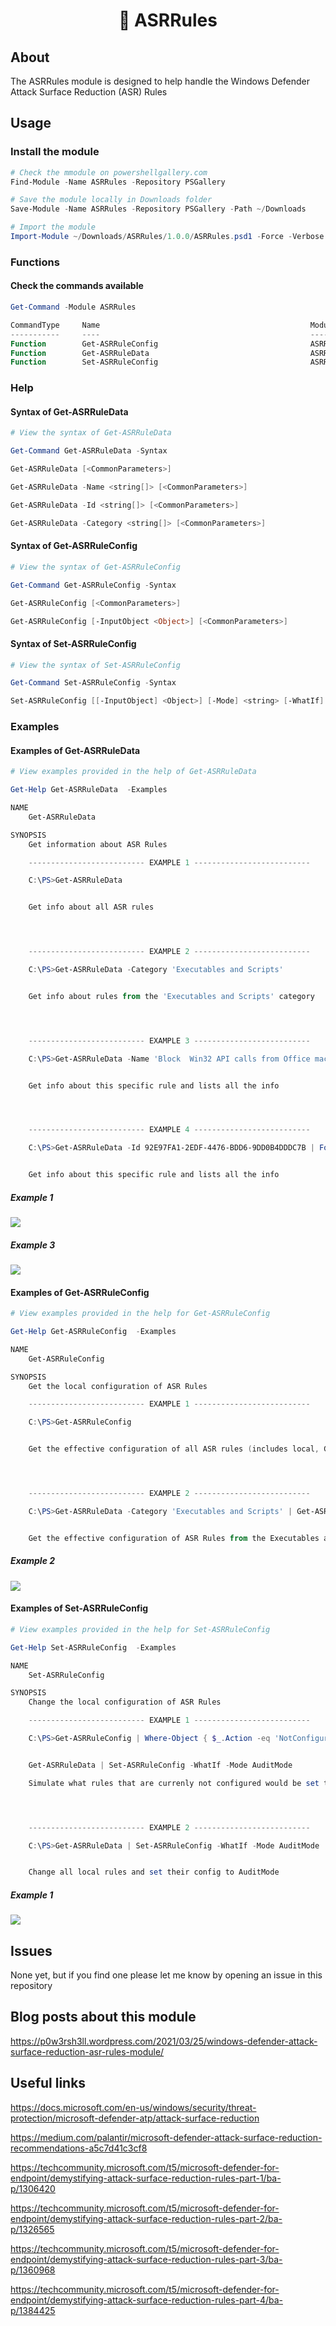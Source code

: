 <strong><p align="center">🚀 ASRRules</p></strong>
=======

## About

The ASRRules module is designed to help handle the Windows Defender Attack Surface Reduction (ASR) Rules

## Usage

### Install the module

```powershell
# Check the mmodule on powershellgallery.com
Find-Module -Name ASRRules -Repository PSGallery

# Save the module locally in Downloads folder
Save-Module -Name ASRRules -Repository PSGallery -Path ~/Downloads

# Import the module
Import-Module ~/Downloads/ASRRules/1.0.0/ASRRules.psd1 -Force -Verbose
```

### Functions

#### Check the commands available

```powershell
Get-Command -Module ASRRules

CommandType     Name                                               ModuleName
-----------     ----                                               ----------
Function        Get-ASRRuleConfig                                  ASRRules
Function        Get-ASRRuleData                                    ASRRules
Function        Set-ASRRuleConfig                                  ASRRules
```

### Help

#### Syntax of Get-ASRRuleData

```powershell
# View the syntax of Get-ASRRuleData

Get-Command Get-ASRRuleData -Syntax

Get-ASRRuleData [<CommonParameters>]

Get-ASRRuleData -Name <string[]> [<CommonParameters>]

Get-ASRRuleData -Id <string[]> [<CommonParameters>]

Get-ASRRuleData -Category <string[]> [<CommonParameters>]
```

#### Syntax of Get-ASRRuleConfig

```powershell
# View the syntax of Get-ASRRuleConfig

Get-Command Get-ASRRuleConfig -Syntax

Get-ASRRuleConfig [<CommonParameters>]

Get-ASRRuleConfig [-InputObject <Object>] [<CommonParameters>]
```

#### Syntax of Set-ASRRuleConfig

```powershell
# View the syntax of Set-ASRRuleConfig

Get-Command Set-ASRRuleConfig -Syntax

Set-ASRRuleConfig [[-InputObject] <Object>] [-Mode] <string> [-WhatIf] [-Confirm] [<CommonParameters>]
```

### Examples

#### Examples of Get-ASRRuleData

```powershell
# View examples provided in the help of Get-ASRRuleData

Get-Help Get-ASRRuleData  -Examples

NAME
    Get-ASRRuleData

SYNOPSIS
    Get information about ASR Rules

    -------------------------- EXAMPLE 1 --------------------------

    C:\PS>Get-ASRRuleData


    Get info about all ASR rules




    -------------------------- EXAMPLE 2 --------------------------

    C:\PS>Get-ASRRuleData -Category 'Executables and Scripts'


    Get info about rules from the 'Executables and Scripts' category




    -------------------------- EXAMPLE 3 --------------------------

    C:\PS>Get-ASRRuleData -Name 'Block  Win32 API calls from Office macros' | Format-List *


    Get info about this specific rule and lists all the info




    -------------------------- EXAMPLE 4 --------------------------

    C:\PS>Get-ASRRuleData -Id 92E97FA1-2EDF-4476-BDD6-9DD0B4DDDC7B | Format-List *


    Get info about this specific rule and lists all the info
```

##### Example 1

<img src=media/Get-ASRRuleData.PNG >

##### Example 3

<img src=media/Get-ASRRuleData-2.PNG >


#### Examples of Get-ASRRuleConfig

```powershell
# View examples provided in the help for Get-ASRRuleConfig

Get-Help Get-ASRRuleConfig  -Examples

NAME
    Get-ASRRuleConfig

SYNOPSIS
    Get the local configuration of ASR Rules

    -------------------------- EXAMPLE 1 --------------------------

    C:\PS>Get-ASRRuleConfig


    Get the effective configuration of all ASR rules (includes local, GPO based,...)




    -------------------------- EXAMPLE 2 --------------------------

    C:\PS>Get-ASRRuleData -Category 'Executables and Scripts' | Get-ASRRuleConfig


    Get the effective configuration of ASR Rules from the Executables and Scripts category
```

##### Example 2

<img src=media/Get-ASRConfig-2.PNG >

#### Examples of Set-ASRRuleConfig

```powershell
# View examples provided in the help for Set-ASRRuleConfig

Get-Help Set-ASRRuleConfig  -Examples

NAME
    Set-ASRRuleConfig

SYNOPSIS
    Change the local configuration of ASR Rules

    -------------------------- EXAMPLE 1 --------------------------

    C:\PS>Get-ASRRuleConfig | Where-Object { $_.Action -eq 'NotConfigured' } |


    Get-ASRRuleData | Set-ASRRuleConfig -WhatIf -Mode AuditMode

    Simulate what rules that are currenly not configured would be set to Audit.




    -------------------------- EXAMPLE 2 --------------------------

    C:\PS>Get-ASRRuleData | Set-ASRRuleConfig -WhatIf -Mode AuditMode


    Change all local rules and set their config to AuditMode
```

##### Example 1

<img src=media/Set-ASRConfig.PNG >

## Issues

None yet, but if you find one please let me know by opening an issue in this repository

## Blog posts about this module

https://p0w3rsh3ll.wordpress.com/2021/03/25/windows-defender-attack-surface-reduction-asr-rules-module/

## Useful links

https://docs.microsoft.com/en-us/windows/security/threat-protection/microsoft-defender-atp/attack-surface-reduction

https://medium.com/palantir/microsoft-defender-attack-surface-reduction-recommendations-a5c7d41c3cf8

https://techcommunity.microsoft.com/t5/microsoft-defender-for-endpoint/demystifying-attack-surface-reduction-rules-part-1/ba-p/1306420

https://techcommunity.microsoft.com/t5/microsoft-defender-for-endpoint/demystifying-attack-surface-reduction-rules-part-2/ba-p/1326565

https://techcommunity.microsoft.com/t5/microsoft-defender-for-endpoint/demystifying-attack-surface-reduction-rules-part-3/ba-p/1360968

https://techcommunity.microsoft.com/t5/microsoft-defender-for-endpoint/demystifying-attack-surface-reduction-rules-part-4/ba-p/1384425
